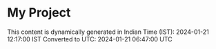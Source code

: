 # My Project

This content is dynamically generated in Indian Time (IST): 2024-01-21 12:17:00 IST
Converted to UTC: 2024-01-21 06:47:00 UTC
